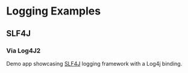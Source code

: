 # Logging Examples

## SLF4J

### Via Log4J2

Demo app showcasing [SLF4J](../README.md) logging framework
with a Log4j binding.
